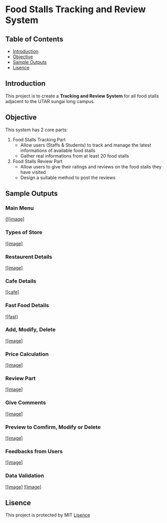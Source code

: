 # Food Stalls Tracking and Review System

## Table of Contents
 - [Introduction](#Introduction)
 - [Objective](#Objective)
 - [Sample Outputs](#Sample_Outputs)
 - [Lisence](#Lisence)

## Introduction
This project is to create a **Tracking and Review System** for all food stalls adjacent to the UTAR sungai long campus.

## Objective
This system has 2 core parts:
1. Food Stalls Tracking Part
   - Allow users (Staffs & Students) to track and manage the latest informations of available food stalls
   - Gather real informations from at least 20 food stalls 
2. Food Stalls Review Part
   - Allow users to give their ratings and reviews on the food stalls they have visited
   - Design a suitable method to post the reviews

## Sample Outputs
### Main Menu
[(![image]](https://github.com/user-attachments/assets/f370b209-6b40-47b1-87bc-d8c07ef8d550)

### Types of Store
[![image]](https://github.com/user-attachments/assets/2a0f5963-eb8c-4bb5-bdcc-fcc848ef006d)

### Restaurent Details
[![image]](https://github.com/user-attachments/assets/6c414a32-b723-42bb-8b1c-b93d5d57ae8b)

### Cafe Details
[![cafe]](https://github.com/user-attachments/assets/46604a27-cf1f-46d3-894e-429b5a6c4b7e)

### Fast Food Details
[![fast]](https://github.com/user-attachments/assets/c79c657e-9071-4377-aa6b-ea8198b09d01)

### Add, Modify, Delete 
[![image]](https://github.com/user-attachments/assets/e70b9688-0b09-4c11-80f1-d4ee3c6228b9)

### Price Calculation
[![image]](https://github.com/user-attachments/assets/0dfe22bd-25ab-4d63-b30f-fef8c35efa57)

### Review Part
[![image]](https://github.com/user-attachments/assets/92951e5a-d896-4939-a902-e8501b8490a3)

### Give Comments
[![image]](https://github.com/user-attachments/assets/d056686e-c6e8-47cf-b7be-f208a6ddeb2a)

### Preview to Comfirm, Modify or Delete
[![image]](https://github.com/user-attachments/assets/d1cb9c73-e205-43f1-a42b-9ef2a477de40)

### Feedbacks from Users
[![image]](https://github.com/user-attachments/assets/db7242f2-146e-42f1-acdc-b5dd8ac608e8)

### Data Validation
[![image]](https://github.com/user-attachments/assets/55604593-3625-4092-b21e-87e29a399eaa)
[![image]](https://github.com/user-attachments/assets/79f3d343-3160-4531-afe2-9116a2a28eaa)

## Lisence
This project is protected by MIT [Lisence](Lisence)
